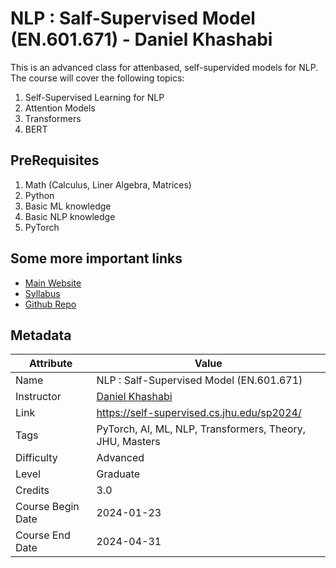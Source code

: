 # NLP : Salf-Supervised Model (EN.601.671) - Daniel Khashabi

This is an advanced class for attenbased, self-supervided models for NLP. The course will cover the following topics:

1. Self-Supervised Learning for NLP
2. Attention Models
3. Transformers
4. BERT

## PreRequisites

1. Math (Calculus, Liner Algebra, Matrices)
2. Python
3. Basic ML knowledge
4. Basic NLP knowledge
5. PyTorch

## Some more important links

- [Main Website](https://self-supervised.cs.jhu.edu/sp2024/)
- [Syllabus](https://self-supervised.cs.jhu.edu/sp2024/#schedule)
- [Github Repo](https://github.com/JHU-CLSP/CS-601-471-671-Sp24-Public/)
<!-- - [Lecture VIdeos]() -->

## Metadata

| Attribute | Value |
|----|----|
| Name | NLP : Salf-Supervised Model (EN.601.671) |
| Instructor | [Daniel Khashabi](https://www.linkedin.com/in/ian-pointer-5058a716/) |
| Link | <https://self-supervised.cs.jhu.edu/sp2024/>  |
| Tags | PyTorch, AI, ML, NLP, Transformers, Theory, JHU, Masters |
| Difficulty | Advanced |
| Level | Graduate |
| Credits | 3.0 |
| Course Begin Date | 2024-01-23 |
| Course End Date | 2024-04-31 |
